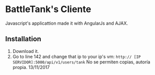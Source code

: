 # BattleTank's Cliente
Javascript's applicattion made it with AngularJs and AJAX.
## Installation
1. Download it.
2. Go to line 142 and change that ip to your ip's vm: `http:// [IP SERVIDOR]:5000/api/v1/users/tank`
No se permiten copias, autoría propia.
13/11/2017
